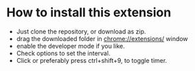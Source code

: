 # How to install this extension
* Just clone the repository, or download as zip.
* drag the downloaded folder in  [chrome://extensions/](chrome://extensions/) window
* enable the developer mode if you like.
* Check options to set the interval.
* Click or preferably press ctrl+shift+9, to toggle timer.
